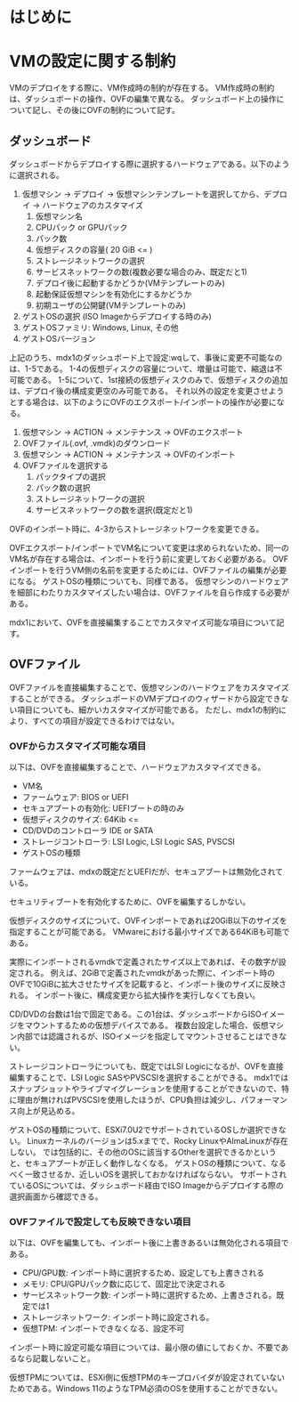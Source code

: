 
# はじめに
# VMの設定に関する制約
VMのデプロイをする際に、VM作成時の制約が存在する。
VM作成時の制約は、ダッシュボードの操作、OVFの編集で異なる。
ダッシュボード上の操作について記し、その後にOVFの制約について記す。

## ダッシュボード
ダッシュボードからデプロイする際に選択するハードウェアである。以下のように選択される。

1. 仮想マシン -> デプロイ -> 仮想マシンテンプレートを選択してから、デプロイ -> ハードウェアのカスタマイズ
   1. 仮想マシン名
   2. CPUパック or GPUパック
   3. パック数
   4. 仮想ディスクの容量( 20 GiB <= )
   5. ストレージネットワークの選択
   6. サービスネットワークの数(複数必要な場合のみ、既定だと1)
   7. デプロイ後に起動するかどうか(VMテンプレートのみ)
   8. 起動保証仮想マシンを有効化にするかどうか
   9. 初期ユーザの公開鍵(VMテンプレートのみ)
2.  ゲストOSの選択 (ISO Imageからデプロイする時のみ)
   1.  ゲストOSファミリ: Windows, Linux, その他
   2.  ゲストOSバージョン

上記のうち、mdx1のダッシュボード上で設定:wqして、事後に変更不可能なのは、1-5である。
1-4の仮想ディスクの容量について、増量は可能で、縮退は不可能である。
1-5について、1st接続の仮想ディスクのみで、仮想ディスクの追加は、デプロイ後の構成変更空のみ可能である。
それ以外の設定を変更させようとする場合は、以下のようにOVFのエクスポート/インポートの操作が必要になる。

1. 仮想マシン -> ACTION -> メンテナンス -> OVFのエクスポート
2. OVFファイル(.ovf, .vmdk)のダウンロード
3. 仮想マシン -> ACTION -> メンテナンス -> OVFのインポート
4. OVFファイルを選択する
   1. パックタイプの選択
   2. パック数の選択
   3. ストレージネットワークの選択
   4. サービスネットワークの数を選択(既定だと1)

OVFのインポート時に、4-3からストレージネットワークを変更できる。

OVFエクスポート/インポートでVM名について変更は求められないため、同一のVM名が存在する場合は、インポートを行う前に変更しておく必要がある。
OVFインポートを行うVM側の名前を変更するためには、OVFファイルの編集が必要になる。
ゲストOSの種類についても、同様である。
仮想マシンのハードウェアを細部にわたりカスタマイズしたい場合は、OVFファイルを自ら作成する必要がある。

mdx1において、OVFを直接編集することでカスタマイズ可能な項目について記す。

## OVFファイル
OVFファイルを直接編集することで、仮想マシンのハードウェアをカスタマイズすることができる。
ダッシュボードのVMデプロイのウィザードから設定できない項目についても、細かいカスタマイズが可能である。
ただし、mdx1の制約により、すべての項目が設定できるわけではない。

### OVFからカスタマイズ可能な項目
以下は、OVFを直接編集することで、ハードウェアカスタマイズできる。

- VM名
- ファームウェア: BIOS or UEFI
- セキュアブートの有効化: UEFIブートの時のみ
- 仮想ディスクのサイズ:  64Kib <=
- CD/DVDのコントローラ IDE or SATA
- ストレージコントローラ: LSI Logic, LSI Logic SAS, PVSCSI
- ゲストOSの種類

ファームウェアは、mdxの既定だとUEFIだが、セキュアブートは無効化されている。

セキュリティブートを有効化するために、OVFを編集するしかない。

仮想ディスクのサイズについて、OVFインポートであれば20GiB以下のサイズを指定することが可能である。
VMwareにおける最小サイズである64KiBも可能である。

実際にインポートされるvmdkで定義されたサイズ以上であれば、その数字が設定される。
例えば、2GiBで定義されたvmdkがあった際に、インポート時のOVFで10GiBに拡大させたサイズを記載すると、インポート後のサイズに反映される。
インポート後に、構成変更から拡大操作を実行しなくても良い。

CD/DVDの台数は1台で固定である。この1台は、ダッシュボードからISOイメージをマウントするための仮想デバイスである。
複数台設定した場合、仮想マシン内部では認識されるが、ISOイメージを指定してマウントさせることはできない。

ストレージコントローラについても、既定ではLSI Logicになるが、OVFを直接編集することで、LSI Logic SASやPVSCSIを選択することができる。
mdx1ではスナップショットやライブマイグレーションを使用することができないので、特に理由が無ければPVSCSIを使用したほうが、CPU負担は減少し、パフォーマンス向上が見込める。

ゲストOSの種類について、ESXi7.0U2でサポートされているOSしか選択できない。
Linuxカーネルのバージョンは5.xまでで、Rocky LinuxやAlmaLinuxが存在しない。
では包括的に、その他のOSに該当するOtherを選択できるかというと、セキュアブートが正しく動作しなくなる。
ゲストOSの種類について、なるべく一致させるか、近しいOSを選択しておかなければならない。
サポートされているOSについては、ダッシュボード経由でISO Imageからデプロイする際の選択画面から確認できる。

### OVFファイルで設定しても反映できない項目
以下は、OVFを編集しても、インポート後に上書きあるいは無効化される項目である。

- CPU/GPU数: インポート時に選択するため、設定しても上書きされる
- メモリ: CPU/GPUパック数に応じて、固定比で決定される
- サービスネットワーク数: インポート時に選択するため、上書きされる。既定では1
- ストレージネットワーク: インポート時に設定される。
- 仮想TPM: インポートできなくなる、設定不可

インポート時に設定可能な項目については、最小限の値にしておくか、不要であるなら記載しないこと。

仮想TPMについては、ESXi側に仮想TPMのキープロバイダが設定されていないためである。Windows 11のようなTPM必須のOSを使用することができない。